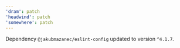 ```yaml
---
'dram': patch
'headwind': patch
'somewhere': patch
---
```

Dependency `@jakubmazanec/eslint-config` updated to version `^4.1.7`.
